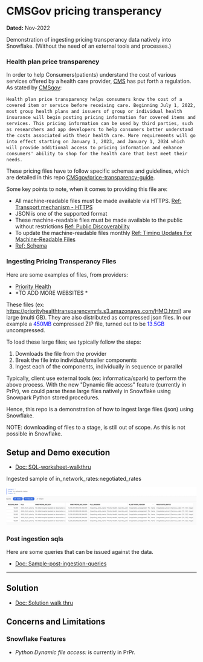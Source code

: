# CMSGov pricing transperancy

**Dated:** Nov-2022

Demonstration of ingesting pricing transperancy data natively into Snowflake. (Without the need of an external tools and processes.)

### Health plan price transparency

In order to help Consumers(patients) understand the cost of various services offered by a health care provider, [CMS](https://www.cms.gov) has put
forth a regulation. As stated by [CMSgov](https://github.com/CMSgov/price-transparency-guide):

```
Health plan price transparency helps consumers know the cost of a covered item or service before receiving care. Beginning July 1, 2022, most group health plans and issuers of group or individual health insurance will begin posting pricing information for covered items and services. This pricing information can be used by third parties, such as researchers and app developers to help consumers better understand the costs associated with their health care. More requirements will go into effect starting on January 1, 2023, and January 1, 2024 which will provide additional access to pricing information and enhance consumers' ability to shop for the health care that best meet their needs.
```

These pricing files have to follow specific schemas and guidelines, which are detailed in this repo [CMSgov/price-transparency-guide](https://github.com/CMSgov/price-transparency-guide).

Some key points to note, when it comes to providing this file are:
- All machine-readable files must be made available via HTTPS. [Ref: Transport mechanism - HTTPS](https://github.com/CMSgov/price-transparency-guide#transport-mechanism---https)
- JSON is one of the supported format
- These machine-readable files must be made available to the public without restrictions [Ref: Public Discoverability](https://github.com/CMSgov/price-transparency-guide#public-discoverability)
- To update the machine-readable files monthly [Ref: Timing Updates For Machine-Readable Files](https://github.com/CMSgov/price-transparency-guide#timing-updates-for-machine-readable-files)
- [Ref: Schema](https://github.com/CMSgov/price-transparency-guide/tree/master/schemas)  

### Ingesting Pricing Transperancy Files
Here are some examples of files, from providers:
  - [Priority Health](https://www.priorityhealth.com/landing/transparency)
  - *TO ADD MORE WEBSITES *

These files (ex: https://priorityhealthtransparencymrfs.s3.amazonaws.com/HMO.html) are large (multi GB). They are also distributed as compressed json files. In our example a <span style="color:blue">450MB</span> compressed ZIP file, turned out to be <span style="color:blue">13.5GB</span> uncompressed.

To load these large files; we typically follow the steps:
 1. Downloads the file from the provider
 2. Break the file into individual/smaller components
 3. Ingest each of the components, individually in sequence or parallel

Typically, client use external tools (ex: informatica/spark) to perform the above process. With the new "Dynamic file access" feature (currently in PrPr), we could parse these large files natively in Snowflake using Snowpark Python stored procedures.

Hence, this repo is a demonstration of how to ingest large files (json) using Snowflake. 

NOTE: downloading of files to a stage, is still out of scope. As this is not possible in Snowflake.

## Setup and Demo execution
- [Doc: SQL-worksheet-walkthru](./doc/SQL-worksheet-walkthru.md)

Ingested sample of in_network_rates:negotiated_rates 

![](doc/images/in_network_rates.png)

### Post ingestion sqls
Here are some queries that can be issued against the data.

- [Doc: Sample-post-ingestion-queries](doc/Sample-post-ingestion-queries.md)

---

## Solution
- [Doc: Solution walk thru](./doc/Solution.md)

## Concerns and Limitations

### Snowflake Features

  - *Python Dynamic file access:* is currently in PrPr.
